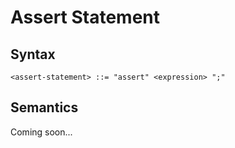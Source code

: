 # Assert Statement

## Syntax

```
<assert-statement> ::= "assert" <expression> ";"
```

## Semantics

Coming soon...
